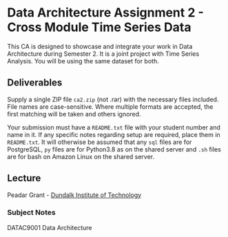 # Data Architecture Assignment 2 - Cross Module Time Series Data

This CA is designed to showcase and integrate your work in Data
Architecture during Semester 2. It is a joint project with Time Series
Analysis. You will be using the same dataset for both.

## Deliverables

Supply a single ZIP file `ca2.zip` (not .rar) with the necessary files
included. File names are case-sensitive. Where multiple formats are
accepted, the first matching will be taken and others ignored.

Your submission must have a `README.txt` file with your student number
and name in it. If any specific notes regarding setup are required,
place them in `README.txt`. It will otherwise be assumed that any `sql`
files are for PostgreSQL, `py` files are for Python3.8 as on the shared
server and `.sh` files are for bash on Amazon Linux on the shared
server.

## Lecture

Peadar Grant - [Dundalk Institute of Technology](https://www.dkit.ie/)

### Subject Notes

DATAC9001 Data Architecture
